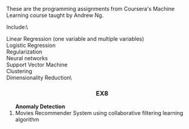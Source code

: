 These are the programming assignments from Coursera's Machine Learning course taught by Andrew Ng.

Include:\

Linear Regression (one variable and multiple variables)\
Logistic Regression\
Regularization\
Neural networks\
Support Vector Machine\
Clustering\
Dimensionality Reduction\

<h3 align="center">EX8</h3>
<ol><l1 ><b>Anomaly Detection </b></li>
<li>Movies Recommender System using collaborative filtering learning algorithm</li>
</ol>
